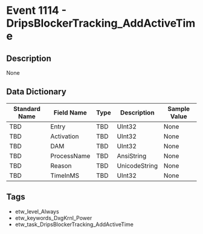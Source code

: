 # Event 1114 - DripsBlockerTracking_AddActiveTime

## Description
None

## Data Dictionary
|Standard Name|Field Name|Type|Description|Sample Value|
|---|---|---|---|---|
|TBD|Entry|TBD|UInt32|None|None|
|TBD|Activation|TBD|UInt32|None|None|
|TBD|DAM|TBD|UInt32|None|None|
|TBD|ProcessName|TBD|AnsiString|None|None|
|TBD|Reason|TBD|UnicodeString|None|None|
|TBD|TimeInMS|TBD|UInt32|None|None|

## Tags
* etw_level_Always
* etw_keywords_DxgKrnl_Power
* etw_task_DripsBlockerTracking_AddActiveTime